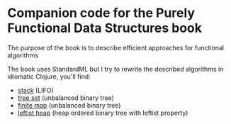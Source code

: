 # Companion code for the Purely Functional Data Structures book

The purpose of the book is to describe efficient approaches for functional algorithms

The book uses StandardML but I try to rewrite the described algorithms in idiomatic Clojure, you'll find: 
- [stack](https://github.com/cyppan/purely-functional-data-structures/blob/main/src/me/cyppan/stack.clj) (LIFO)
- [tree set](https://github.com/cyppan/purely-functional-data-structures/blob/main/src/me/cyppan/tree_set.clj) (unbalanced binary tree)
- [finite map](https://github.com/cyppan/purely-functional-data-structures/blob/main/src/me/cyppan/finite_map.clj) (unbalanced binary tree)
- [leftist heap](https://github.com/cyppan/purely-functional-data-structures/blob/main/src/me/cyppan/leftist_heap.clj) (heap ordered binary tree with leftist property)